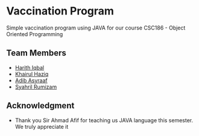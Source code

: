# Vaccination Program
Simple vaccination program using JAVA for our course CSC186 - Object Oriented Programming

## Team Members
* [Harith Iqbal](https://github.com/mishumiyamizu)
* [Khairul Haziq](https://github.com/Kyziq)
* [Adib Asyraaf](https://github.com/lildibbb)
* [Syahril Rumizam](https://github.com/reason61)

## Acknowledgment
* Thank you Sir Ahmad Afif for teaching us JAVA language this semester. We truly appreciate it
